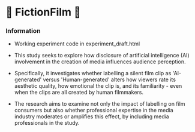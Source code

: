 # 🎥 FictionFilm 🎥

<h3>Information</h3>

* Working experiment code in experiment_draft.html

* This study seeks to explore how disclosure of artificial intelligence (AI) involvement in the creation of media influences audience perception.
* Specifically, it investigates whether labelling a silent film clip as 'AI-generated' versus 'Human-generated' alters how viewers rate its aesthetic quality, how emotional the clip is, and its familiarity - even when the clips are all created by human filmmakers.
* The research aims to examine not only the impact of labelling on film consumers but also whether professional expertise in the media industry moderates or amplifies this effect, by including media professionals in the study. 
